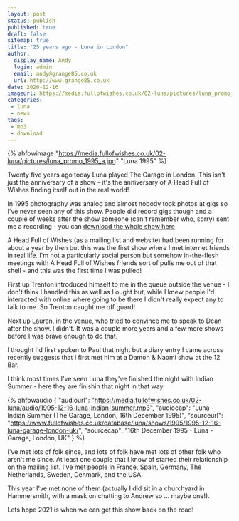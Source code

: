 ```yaml
---
layout: post
status: publish
published: true
draft: false
sitemap: true
title: "25 years ago - Luna in London"
author: 
  display_name: Andy
  login: admin
  email: andy@grange85.co.uk
  url: http://www.grange85.co.uk
date: 2020-12-16
imageurl: https://media.fullofwishes.co.uk/02-luna/pictures/luna_promo_1995_a.jpg
categories:
 - luna
 - news
tags:
 - mp3
 - download
---
```

{% ahfowimage "https://media.fullofwishes.co.uk/02-luna/pictures/luna_promo_1995_a.jpg" "Luna 1995" %}

Twenty five years ago today Luna played The Garage in London. This isn't just the anniversary of a show - it's the anniversary of A Head Full of Wishes finding itself out in the real world!

In 1995 photography was analog and almost nobody took photos at gigs so I've never seen any of this show. People did record gigs though and a couple of weeks after the show someone (can't remember who, sorry) sent me a recording - you can [download the whole show here](https://www.fullofwishes.co.uk/database/luna/shows/1995/1995-12-16-luna-garage-london-uk/)

A Head Full of Wishes (as a mailing list and website) had been running for about a year by then but this was the first show where I met internet friends in real life. I'm not a particularly social person but somehow in-the-flesh meetings with A Head Full of Wishes friends sort of pulls me out of that shell - and this was the first time I was pulled!

First up Trenton introduced himself to me in the queue outside the venue - I don't think I handled this as well as I ought but, while I knew people I'd interacted with online where going to be there I didn't really expect any to talk to me. So Trenton caught me off guard!

Next up Lauren, in the venue, who tried to convince me to speak to Dean after the show. I didn't. It was a couple more years and a few more shows before I was brave enough to do that.

I thought I'd first spoken to Paul that night but a diary entry I came across recently suggests that I first met him at a Damon & Naomi show at the 12 Bar.

I think most times I've seen Luna they've finished the night with Indian Summer - here they are finishin that night in that way:


 {% ahfowaudio {
  "audiourl": "https://media.fullofwishes.co.uk/02-luna/audio/1995-12-16-luna-indian-summer.mp3",
  "audiocap": "Luna - Indian Summer (The Garage, London, 16th December 1995)",
  "sourceurl": "https://www.fullofwishes.co.uk/database/luna/shows/1995/1995-12-16-luna-garage-london-uk/",
  "sourcecap": "16th December 1995 - Luna - Garage, London, UK"
  } %}

I've met lots of folk since, and lots of folk have met lots of other folk who aren't me since. At least one couple that I know of started their relationship on the mailing list. I've met people in France, Spain, Germany, The Netherlands, Sweden, Denmark, and the USA.

This year I've met none of them (actually I did sit in a churchyard in Hammersmith, with a mask on chatting to Andrew so ... maybe one!).

Lets hope 2021 is when we can get this show back on the road!